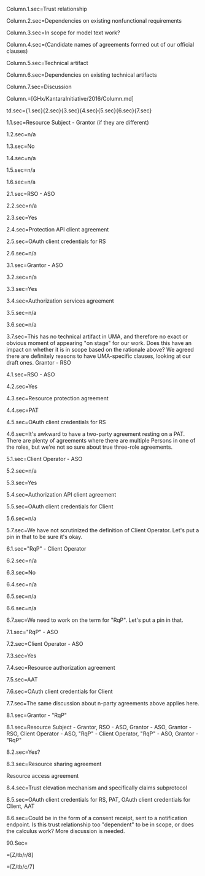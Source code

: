 Column.1.sec=Trust relationship

Column.2.sec=Dependencies on existing nonfunctional requirements

Column.3.sec=In scope for model text work?

Column.4.sec=(Candidate names of agreements formed out of our official clauses)

Column.5.sec=Technical artifact

Column.6.sec=Dependencies on existing technical artifacts

Column.7.sec=Discussion

Column.=[GHx/KantaraInitiative/2016/Column.md]

td.sec={1.sec}</td><td>{2.sec}</td><td>{3.sec}</td><td>{4.sec}</td><td>{5.sec}</td><td>{6.sec}</td><td>{7.sec}

1.1.sec=Resource Subject - Grantor (if they are different)

1.2.sec=n/a

1.3.sec=No

1.4.sec=n/a

1.5.sec=n/a

1.6.sec=n/a

	 
2.1.sec=RSO - ASO

2.2.sec=n/a

2.3.sec=Yes

2.4.sec=Protection API client agreement

2.5.sec=OAuth client credentials for RS

2.6.sec=n/a
	 
3.1.sec=Grantor - ASO

3.2.sec=n/a

3.3.sec=Yes

3.4.sec=Authorization services agreement

3.5.sec=n/a

3.6.sec=n/a

3.7.sec=This has no technical artifact in UMA, and therefore no exact or obvious moment of appearing "on stage" for our work. Does this have an impact on whether it is in scope based on the rationale above? We agreed there are definitely reasons to have UMA-specific clauses, looking at our draft ones.
Grantor - RSO

4.1.sec=RSO - ASO

4.2.sec=Yes

4.3.sec=Resource protection agreement

4.4.sec=PAT

4.5.sec=OAuth client credentials for RS

4.6.sec=It's awkward to have a two-party agreement resting on a PAT. There are plenty of agreements where there are multiple Persons in one of the roles, but we're not so sure about true three-role agreements.

5.1.sec=Client Operator - ASO

5.2.sec=n/a

5.3.sec=Yes

5.4.sec=Authorization API client agreement

5.5.sec=OAuth client credentials for Client

5.6.sec=n/a

5.7.sec=We have not scrutinized the definition of Client Operator. Let's put a pin in that to be sure it's okay.

6.1.sec="RqP" - Client Operator

6.2.sec=n/a

6.3.sec=No

6.4.sec=n/a

6.5.sec=n/a

6.6.sec=n/a

6.7.sec=We need to work on the term for "RqP". Let's put a pin in that.

7.1.sec="RqP" - ASO

7.2.sec=Client Operator - ASO

7.3.sec=Yes

7.4.sec=Resource authorization agreement

7.5.sec=AAT

7.6.sec=OAuth client credentials for Client

7.7.sec=The same discussion about n-party agreements above applies here.

8.1.sec=Grantor - "RqP"

8.1.sec=Resource Subject - Grantor, RSO - ASO, Grantor - ASO, Grantor - RSO, Client Operator - ASO, "RqP" - Client Operator, "RqP" - ASO, Grantor - "RqP"

8.2.sec=Yes?

8.3.sec=Resource sharing agreement<p>Resource access agreement

8.4.sec=Trust elevation mechanism and specifically claims subprotocol

8.5.sec=OAuth client credentials for RS, PAT, OAuth client credentials for Client, AAT

8.6.sec=Could be in the form of a consent receipt, sent to a notification endpoint. Is this trust relationship too "dependent" to be in scope, or does the calculus work? More discussion is needed.

90.Sec=</i>

=[Z/tb/r/8]

=[Z/tb/c/7]